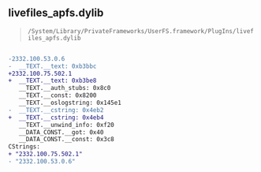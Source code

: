 ## livefiles_apfs.dylib

> `/System/Library/PrivateFrameworks/UserFS.framework/PlugIns/livefiles_apfs.dylib`

```diff

-2332.100.53.0.6
-  __TEXT.__text: 0xb3bbc
+2332.100.75.502.1
+  __TEXT.__text: 0xb3be8
   __TEXT.__auth_stubs: 0x8c0
   __TEXT.__const: 0x8200
   __TEXT.__oslogstring: 0x145e1
-  __TEXT.__cstring: 0x4eb2
+  __TEXT.__cstring: 0x4eb4
   __TEXT.__unwind_info: 0xf20
   __DATA_CONST.__got: 0x40
   __DATA_CONST.__const: 0x3c8
CStrings:
+ "2332.100.75.502.1"
- "2332.100.53.0.6"

```

